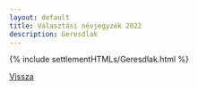 ```yaml
---
layout: default
title: Választási névjegyzék 2022
description: Geresdlak
---
```


{% include settlementHTMLs/Geresdlak.html %}

[Vissza](./)